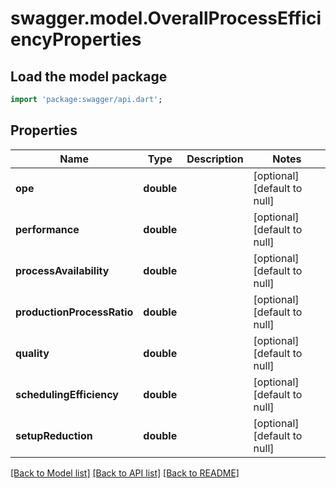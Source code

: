 # swagger.model.OverallProcessEfficiencyProperties

## Load the model package
```dart
import 'package:swagger/api.dart';
```

## Properties
Name | Type | Description | Notes
------------ | ------------- | ------------- | -------------
**ope** | **double** |  | [optional] [default to null]
**performance** | **double** |  | [optional] [default to null]
**processAvailability** | **double** |  | [optional] [default to null]
**productionProcessRatio** | **double** |  | [optional] [default to null]
**quality** | **double** |  | [optional] [default to null]
**schedulingEfficiency** | **double** |  | [optional] [default to null]
**setupReduction** | **double** |  | [optional] [default to null]

[[Back to Model list]](../README.md#documentation-for-models) [[Back to API list]](../README.md#documentation-for-api-endpoints) [[Back to README]](../README.md)

